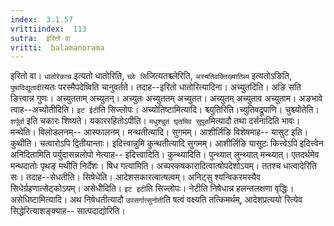 ```yaml
---
index:  3.1.57
vrittiindex:  113
sutra:  इरितो वा
vritti:  balamanorama 
---
```


इरितो वा। `धातोरेकाच` इत्यतो धातोरिति, `च्लेः सि`जित्यतश्च्लेरिति, `अस्यतिवक्तिख्यातिब्य` इत्यतोऽङिति, `पुषादिद्युतादी`त्यतः परस्मैपदेष्विति चानुवर्तते। तदाह--इरितो धातोरित्यादिना। अच्युतदिति। अङि सति ङित्त्वान्न गुणः। अच्युतताम् अच्युतन्। अच्युतः अच्युततम् अच्युतत। अच्युतम् अच्युताव अच्युताम। अङभावे त्वाह--अच्योतीदिति। `इट ईटी`ति सिज्लोपः। अच्योतिष्टामित्यादि। श्च्युतिरिति।च्युतिवद्रूपाणि। चुश्च्योतेति। `शर्पूर्वा` इति चकारः शिष्यते। यकाररहितोऽपीति। `मधुश्चुतं घृतमिव सुपूत`मित्यादौ तथा दर्सनादिति भावः। मन्थेति। विलोडलनम्-- आस्फालनम्। मन्थतीत्यादि। सुगमम्। आशीर्लिङि विशेषमाह-- यासुट इति। कुथीति। चत्वारोऽपि द्वितीयान्ताः। इदित्त्वान्नुमि कुन्थतीत्यादि सुगमम्। आशीर्लिङि यासुटः कित्त्वेऽपि इदित्त्वेन अनिदितामिति पर्युदासन्नलोपो नेत्याह-- इदित्त्वादिति। कुन्थ्यादिति। पुन्थ्यात् लुन्थ्यात् मन्थ्यात्। एतदर्थमेव मन्थदातोः पृथङ् मथीति निर्देशः। षिध गत्यामिति। अच्परकषकारादित्वात्षोपदेशोऽयम्। ततश्च धात्वादेरिति सः। तदाह--सेधतीति। सिषेधेति। आदेशसकारत्वात्षत्वम्। अनिट्सु श्यन्विकरमस्यैव सिधेर्ग्रहणात्सेट्कोऽयम्। असेधीदिति। `इट इटी`ति सिज्लोपः। नेटीति निषेधान्न हलन्तलक्षणा वृद्धिः। असेधिष्टामित्यादि। अथ निषेधतीत्यादौ `उपसर्गात्सुनोती`ति षत्वं वक्ष्यति तत्किमर्थम्, आदेशप्रत्ययो`रित्येव सिद्धेरित्याशङ्क्याह-- सात्पदाद्योरिति।

